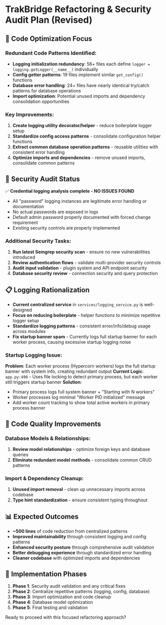 # TrakBridge Refactoring & Security Audit Plan (Revised)

## 🎯 **Code Optimization Focus**

### **Redundant Code Patterns Identified:**
- **Logging initialization redundancy**: 56+ files each define `logger = logging.getLogger(__name__)` individually
- **Config getter patterns**: 19 files implement similar `get_config()` functions 
- **Database error handling**: 24+ files have nearly identical try/catch patterns for database operations
- **Import optimization**: Potential unused imports and dependency consolidation opportunities

### **Key Improvements:**
1. **Create logging utility decorator/helper** - reduce boilerplate logger setup
2. **Standardize config access patterns** - consolidate configuration helper functions  
3. **Extract common database operation patterns** - reusable utilities with consistent error handling
4. **Optimize imports and dependencies** - remove unused imports, consolidate common patterns

## 🔐 **Security Audit Status** 
✅ **Credential logging analysis complete - NO ISSUES FOUND**
- All "password" logging instances are legitimate error handling or documentation
- No actual passwords are exposed in logs
- Default admin password properly documented with forced change requirement
- Existing security controls are properly implemented

### **Additional Security Tasks:**
1. **Run latest Semgrep security scan** - ensure no new vulnerabilities introduced
2. **Review authentication flows** - validate multi-provider security controls
3. **Audit input validation** - plugin system and API endpoint security
4. **Database security review** - connection security and query protection

## 📋 **Logging Rationalization**
- **Current centralized service** in `services/logging_service.py` is well-designed
- **Focus on reducing boilerplate** - helper functions to minimize repetitive logger setup
- **Standardize logging patterns** - consistent error/info/debug usage across modules
- **Fix startup banner spam** - Currently logs full startup banner for each worker process, causing excessive startup logging noise

### **Startup Logging Issue:**
**Problem**: Each worker process (Hypercorn workers) logs the full startup banner with system info, creating redundant output
**Current Logic**: `app.py:490` - Uses file locking to detect primary process, but each worker still triggers startup banner
**Solution**: 
- Primary process logs full system banner + "Starting with N workers"  
- Worker processes log minimal "Worker PID initialized" message
- Add worker count tracking to show total active workers in primary process banner

## 🧹 **Code Quality Improvements**

### **Database Models & Relationships:**
1. **Review model relationships** - optimize foreign keys and database queries
2. **Eliminate redundant model methods** - consolidate common CRUD patterns

### **Import & Dependency Cleanup:**
1. **Unused import removal** - clean up unnecessary imports across codebase
2. **Type hint standardization** - ensure consistent typing throughout

## 📊 **Expected Outcomes**

- **~500 lines** of code reduction from centralized patterns
- **Improved maintainability** through consistent logging and config patterns
- **Enhanced security posture** through comprehensive audit validation  
- **Better debugging experience** through standardized error handling
- **Cleaner codebase** with optimized imports and dependencies

## 🚀 **Implementation Phases**

1. **Phase 1**: Security audit validation and any critical fixes
2. **Phase 2**: Centralize repetitive patterns (logging, config, database)
3. **Phase 3**: Import optimization and code cleanup
4. **Phase 4**: Database model optimization
5. **Phase 5**: Final testing and validation

Ready to proceed with this focused refactoring approach?